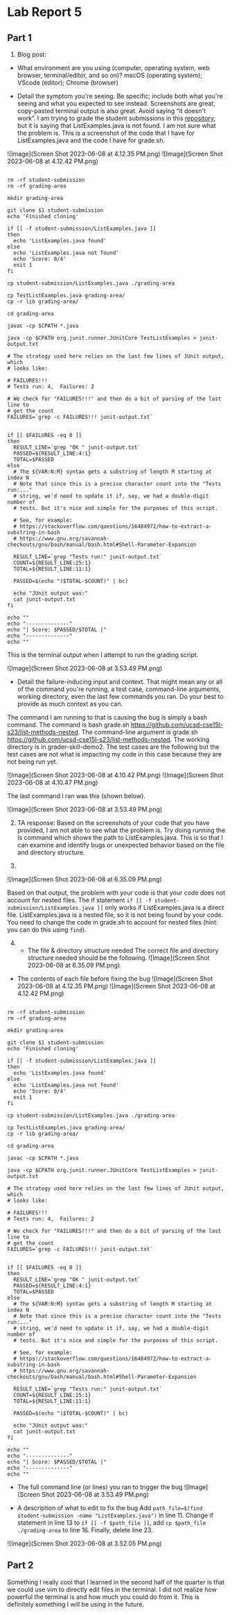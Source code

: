 # Lab Report 5

## Part 1
1. Blog post:

- What environment are you using (computer, operating system, web browser, terminal/editor, and so on)?
macOS (operating system); VScode (editor); Chrome (browser) 


- Detail the symptom you're seeing. Be specific; include both what you're seeing and what you expected to see instead. Screenshots are great, copy-pasted terminal output is also great. Avoid saying “it doesn't work”.
I am trying to grade the student submissions in this [repository]([chat.openai.com](https://github.com/ucsd-cse15l-s23/list-methods-nested)), but it is saying that ListExamples.java is not found. I am not sure what the problem is. This is a screenshot of the code that I have for ListExamples.java and the code I have for grade.sh.

![Image](Screen Shot 2023-06-08 at 4.12.35 PM.png)
![Image](Screen Shot 2023-06-08 at 4.12.42 PM.png)

```CPATH='.:lib/hamcrest-core-1.3.jar:lib/junit-4.13.2.jar'

rm -rf student-submission
rm -rf grading-area

mkdir grading-area

git clone $1 student-submission
echo 'Finished cloning'

if [[ -f student-submission/ListExamples.java ]]
then
  echo 'ListExamples.java found'
else
  echo 'ListExamples.java not found'
  echo 'Score: 0/4'
  exit 1
fi

cp student-submission/ListExamples.java ./grading-area

cp TestListExamples.java grading-area/
cp -r lib grading-area/

cd grading-area

javac -cp $CPATH *.java

java -cp $CPATH org.junit.runner.JUnitCore TestListExamples > junit-output.txt

# The strategy used here relies on the last few lines of JUnit output, which
# looks like:

# FAILURES!!!
# Tests run: 4,  Failures: 2

# We check for "FAILURES!!!" and then do a bit of parsing of the last line to
# get the count
FAILURES=`grep -c FAILURES!!! junit-output.txt`


if [[ $FAILURES -eq 0 ]]
then
  RESULT_LINE=`grep "OK " junit-output.txt`
  PASSED=${RESULT_LINE:4:1}
  TOTAL=$PASSED
else
  # The ${VAR:N:M} syntax gets a substring of length M starting at index N
  # Note that since this is a precise character count into the "Tests run:..."
  # string, we'd need to update it if, say, we had a double-digit number of
  # tests. But it's nice and simple for the purposes of this script.

  # See, for example:
  # https://stackoverflow.com/questions/16484972/how-to-extract-a-substring-in-bash
  # https://www.gnu.org/savannah-checkouts/gnu/bash/manual/bash.html#Shell-Parameter-Expansion

  RESULT_LINE=`grep "Tests run:" junit-output.txt`
  COUNT=${RESULT_LINE:25:1}
  TOTAL=${RESULT_LINE:11:1}

  PASSED=$(echo "($TOTAL-$COUNT)" | bc)

  echo "JUnit output was:"
  cat junit-output.txt
fi

echo ""
echo "--------------"
echo "| Score: $PASSED/$TOTAL |"
echo "--------------"
echo ""
```
This is the terminal output when I attempt to run the grading script.

![Image](Screen Shot 2023-06-08 at 3.53.49 PM.png)


- Detail the failure-inducing input and context. That might mean any or all of the command you're running, a test case, command-line arguments, working directory, even the last few commands you ran. Do your best to provide as much context as you can.

The command I am running to that is causing the bug is simply a bash command. The command is bash grade.sh https://github.com/ucsd-cse15l-s23/list-methods-nested. The command-line argument is grade.sh https://github.com/ucsd-cse15l-s23/list-methods-nested. The working directory is in grader-skill-demo2. The test cases are the following but the test cases are not what is impacting my code in this case because they are  not being run yet. 

![Image](Screen Shot 2023-06-08 at 4.10.42 PM.png)
![Image](Screen Shot 2023-06-08 at 4.10.47 PM.png)

The last command I ran was this (shown below).

![Image](Screen Shot 2023-06-08 at 3.53.49 PM.png)


2. TA response:
Based on the screenshots of your code that you have provided, I am not able to see what the problem is. Try doing running the ls command which shows the path to ListExamples.java. This is so that I can examine and identify bugs or unexpected behavior based on the file and directory structure. 

3. 
![Image](Screen Shot 2023-06-08 at 6.35.09 PM.png)

Based on that output, the problem with your code is that your code does not account for nested files. The if statement ```if [[ -f student-submission/ListExamples.java ]]``` only works if ListExamples.java is a direct file. ListExamples.java is a nested file, so it is not being found by your code. You need to change the code in grade.sh to account for nested files (hint: you can do this using ```find```).

4. - The file & directory structure needed
The correct file and directory structure needed should be the following.
![Image](Screen Shot 2023-06-08 at 6.35.09 PM.png)

- The contents of each file before fixing the bug
![Image](Screen Shot 2023-06-08 at 4.12.35 PM.png)
![Image](Screen Shot 2023-06-08 at 4.12.42 PM.png)

```CPATH='.:lib/hamcrest-core-1.3.jar:lib/junit-4.13.2.jar'

rm -rf student-submission
rm -rf grading-area

mkdir grading-area

git clone $1 student-submission
echo 'Finished cloning'

if [[ -f student-submission/ListExamples.java ]]
then
  echo 'ListExamples.java found'
else
  echo 'ListExamples.java not found'
  echo 'Score: 0/4'
  exit 1
fi

cp student-submission/ListExamples.java ./grading-area

cp TestListExamples.java grading-area/
cp -r lib grading-area/

cd grading-area

javac -cp $CPATH *.java

java -cp $CPATH org.junit.runner.JUnitCore TestListExamples > junit-output.txt

# The strategy used here relies on the last few lines of JUnit output, which
# looks like:

# FAILURES!!!
# Tests run: 4,  Failures: 2

# We check for "FAILURES!!!" and then do a bit of parsing of the last line to
# get the count
FAILURES=`grep -c FAILURES!!! junit-output.txt`


if [[ $FAILURES -eq 0 ]]
then
  RESULT_LINE=`grep "OK " junit-output.txt`
  PASSED=${RESULT_LINE:4:1}
  TOTAL=$PASSED
else
  # The ${VAR:N:M} syntax gets a substring of length M starting at index N
  # Note that since this is a precise character count into the "Tests run:..."
  # string, we'd need to update it if, say, we had a double-digit number of
  # tests. But it's nice and simple for the purposes of this script.

  # See, for example:
  # https://stackoverflow.com/questions/16484972/how-to-extract-a-substring-in-bash
  # https://www.gnu.org/savannah-checkouts/gnu/bash/manual/bash.html#Shell-Parameter-Expansion

  RESULT_LINE=`grep "Tests run:" junit-output.txt`
  COUNT=${RESULT_LINE:25:1}
  TOTAL=${RESULT_LINE:11:1}

  PASSED=$(echo "($TOTAL-$COUNT)" | bc)

  echo "JUnit output was:"
  cat junit-output.txt
fi

echo ""
echo "--------------"
echo "| Score: $PASSED/$TOTAL |"
echo "--------------"
echo ""
```

- The full command line (or lines) you ran to trigger the bug
![Image](Screen Shot 2023-06-08 at 3.53.49 PM.png)


- A description of what to edit to fix the bug
Add ```path_file=$(find student-submission -name "ListExamples.java")``` in line 11. Change if statement in line 13 to ```if [[ -f $path_file ]]```, add ```cp $path_file ./grading-area``` to line 16. Finally, delete line 23.

![Image](Screen Shot 2023-06-08 at 3.52.05 PM.png)


## Part 2
Something I really cool that I learned in the second half of the quarter is that we could use vim to directly edit files in the terminal. I did not realize how powerful the terminal is and how much you could do from it. This is definitely something I will be using in the future.


